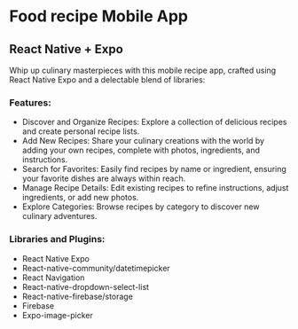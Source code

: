 # Food recipe Mobile App
## React Native + Expo

Whip up culinary masterpieces with this mobile recipe app, crafted using React Native Expo and a delectable blend of libraries:

### Features:

- Discover and Organize Recipes: Explore a collection of delicious recipes and create personal recipe lists.
- Add New Recipes: Share your culinary creations with the world by adding your own recipes, complete with photos, ingredients, and instructions.
- Search for Favorites: Easily find recipes by name or ingredient, ensuring your favorite dishes are always within reach.
- Manage Recipe Details: Edit existing recipes to refine instructions, adjust ingredients, or add new photos.
- Explore Categories: Browse recipes by category to discover new culinary adventures.
  
### Libraries and Plugins:

- React Native Expo
- React-native-community/datetimepicker
- React Navigation
- React-native-dropdown-select-list
- React-native-firebase/storage
- Firebase
- Expo-image-picker
